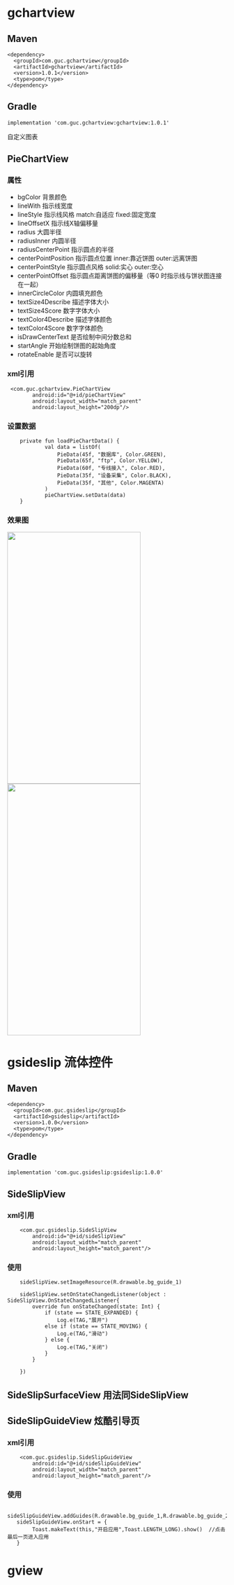# gchartview
## Maven
```
<dependency>
  <groupId>com.guc.gchartview</groupId>
  <artifactId>gchartview</artifactId>
  <version>1.0.1</version>
  <type>pom</type>
</dependency>
```
## Gradle
```
implementation 'com.guc.gchartview:gchartview:1.0.1'
```
自定义图表
## PieChartView
### 属性
* bgColor  背景颜色
* lineWith  指示线宽度
* lineStyle  指示线风格 match:自适应  fixed:固定宽度
* lineOffsetX  指示线X轴偏移量
* radius  大圆半径
* radiusInner  内圆半径
* radiusCenterPoint  指示圆点的半径
* centerPointPosition  指示圆点位置 inner:靠近饼图  outer:远离饼图
* centerPointStyle  指示圆点风格 solid:实心  outer:空心
* centerPointOffset  指示圆点距离饼图的偏移量（等0 时指示线与饼状图连接在一起）
* innerCircleColor  内圆填充颜色
* textSize4Describe  描述字体大小
* textSize4Score  数字字体大小
* textColor4Describe  描述字体颜色
* textColor4Score  数字字体颜色
* isDrawCenterText  是否绘制中间分数总和
* startAngle  开始绘制饼图的起始角度
* rotateEnable  是否可以旋转
### xml引用
```
 <com.guc.gchartview.PieChartView
        android:id="@+id/pieChartView"
        android:layout_width="match_parent"
        android:layout_height="200dp"/>
```
### 设置数据
```
    private fun loadPieChartData() {
            val data = listOf(
                PieData(45f, "数据库", Color.GREEN),
                PieData(65f, "ftp", Color.YELLOW),
                PieData(60f, "专线接入", Color.RED),
                PieData(35f, "设备采集", Color.BLACK),
                PieData(35f, "其他", Color.MAGENTA)
            )
            pieChartView.setData(data)
    }
```
### 效果图
<img src="https://github.com/icookingcode/GucChartView/blob/master/snapshoot/Screenshot_1595903809.png"  height="576" width="306"/>
<img src="https://github.com/icookingcode/GucChartView/blob/master/snapshoot/Screenshot_1596012210.png"  height="576" width="306"/>

# gsideslip 流体控件
## Maven
```
<dependency>
  <groupId>com.guc.gsideslip</groupId>
  <artifactId>gsideslip</artifactId>
  <version>1.0.0</version>
  <type>pom</type>
</dependency>
```
## Gradle
```
implementation 'com.guc.gsideslip:gsideslip:1.0.0'
```
## SideSlipView
### xml引用
```
    <com.guc.gsideslip.SideSlipView
        android:id="@+id/sideSlipView"
        android:layout_width="match_parent"
        android:layout_height="match_parent"/>
```
### 使用
```
    sideSlipView.setImageResource(R.drawable.bg_guide_1)
    
    sideSlipView.setOnStateChangedListener(object : SideSlipView.OnStateChangedListener{
        override fun onStateChanged(state: Int) {
            if (state == STATE_EXPANDED) {
                Log.e(TAG,"展开")
            else if (state == STATE_MOVING) {
                Log.e(TAG,"滑动")
            } else {
                Log.e(TAG,"关闭")
            }
        }
    
    })
```
## SideSlipSurfaceView 用法同SideSlipView
## SideSlipGuideView  炫酷引导页
### xml引用
```
    <com.guc.gsideslip.SideSlipGuideView
        android:id="@+id/sideSlipGuideView"
        android:layout_width="match_parent"
        android:layout_height="match_parent"/>
```
### 使用
```
   sideSlipGuideView.addGuides(R.drawable.bg_guide_1,R.drawable.bg_guide_2,R.drawable.bg_guide_3)
   sideSlipGuideView.onStart = {
        Toast.makeText(this,"开启应用",Toast.LENGTH_LONG).show()  //点击最后一页进入应用
   }
```

# gview

